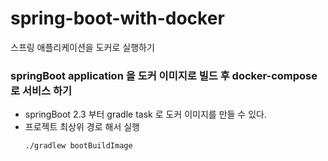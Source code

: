 # spring-boot-with-docker
스프링 애플리케이션을 도커로 실행하기

### springBoot application 을 도커 이미지로 빌드 후 docker-compose 로 서비스 하기 

- springBoot 2.3 부터 gradle task 로 도커 이미지를 만들 수 있다. 
- 프로젝트 최상위 경로 해서 실행 
  ~~~ shell
  ./gradlew bootBuildImage
  ~~~
